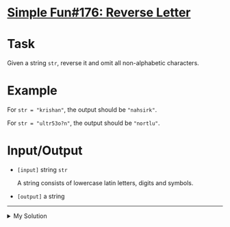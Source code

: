 # [Simple Fun#176: Reverse Letter](https://www.codewars.com/kata/58b8c94b7df3f116eb00005b)

# Task

Given a string `str`, reverse it and omit all non-alphabetic characters.

# Example

For `str = "krishan"`, the output should be `"nahsirk"`.

For `str = "ultr53o?n"`, the output should be `"nortlu"`.

# Input/Output

- `[input]` string `str`

  A string consists of lowercase latin letters, digits and symbols.

- `[output]` a string

---

<details><summary>My Solution</summary>

```js
function reverseLetter(str) {
  const regex = /[a-z]/

  return str
    .split('')
    .reverse()
    .filter(char => char.match(regex))
    .join('')
}
```

</details>
